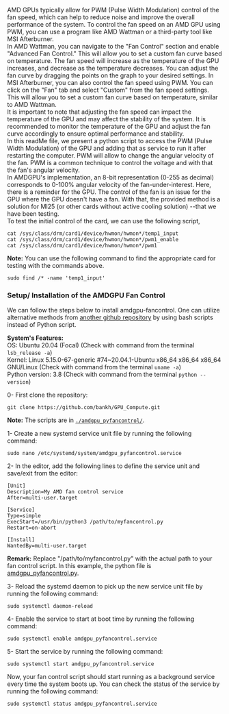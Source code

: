 AMD GPUs typically allow for PWM (Pulse Width Modulation) control of the fan speed, which can help to reduce noise and improve the overall performance of the system. To control the fan speed on an AMD GPU using PWM, you can use a program like AMD Wattman or a third-party tool like MSI Afterburner.  
In AMD Wattman, you can navigate to the "Fan Control" section and enable "Advanced Fan Control." This will allow you to set a custom fan curve based on temperature. The fan speed will increase as the temperature of the GPU increases, and decrease as the temperature decreases. You can adjust the fan curve by dragging the points on the graph to your desired settings. In MSI Afterburner, you can also control the fan speed using PWM. You can click on the "Fan" tab and select "Custom" from the fan speed settings. This will allow you to set a custom fan curve based on temperature, similar to AMD Wattman.  
It is important to note that adjusting the fan speed can impact the temperature of the GPU and may affect the stability of the system. It is recommended to monitor the temperature of the GPU and adjust the fan curve accordingly to ensure optimal performance and stability.  
In this readMe file, we present a python script to access the PWM (Pulse Width Modulation) of the GPU and adding that as service to run it after restarting the computer. PWM will allow to change the angular velocity of the fan. PWM is a common technique to control the voltage and with that the fan's angular velocity.   
In AMDGPU's implementation, an 8-bit representation (0-255 as decimal) corresponds to 0-100% angular velocity of the fan-under-interest. Here, there is a reminder for the GPU. The control of the fan is an issue for the GPU where the GPU doesn't have a fan. With that, the provided method is a solution for MI25 (or other cards without active cooling solution) --that we have been testing.  
To test the initial control of the card, we can use the following script,   
```
cat /sys/class/drm/card1/device/hwmon/hwmon*/temp1_input
cat /sys/class/drm/card1/device/hwmon/hwmon*/pwm1_enable
cat /sys/class/drm/card1/device/hwmon/hwmon*/pwm1
```
__Note:__ You can use the following command to find the appropriate card for testing with the commands above.
```
sudo find /* -name 'temp1_input'
```
### Setup/ Installation of the AMDGPU Fan Control
We can follow the steps below to install amdgpu-fancontrol. One can utilize alternative methods
from [another github repository](https://github.com/grmat/amdgpu-fancontrol) by using bash scripts instead of Python script. 

**System's Features:**  
OS: Ubuntu 20.04 (Focal) (Check with command from the terminal `lsb_release -a`)  
Kernel: Linux 5.15.0-67-generic #74~20.04.1-Ubuntu x86_64 x86_64 x86_64 GNU/Linux (Check with command from the terminal `uname -a`)  
Python version: 3.8 (Check with command from the terminal `python --version`)  

0- First clone the repository:  
```
git clone https://github.com/bankh/GPU_Compute.git
```
__Note:__ The scripts are in [`./amdgpu_pyfancontrol/`](https://github.com/bankh/GPU_Compute/tree/main/amdgpu-pyfancontrol).

1- Create a new systemd service unit file by running the following command:
```
sudo nano /etc/systemd/system/amdgpu_pyfancontrol.service
```
2- In the editor, add the following lines to define the service unit and save/exit from the editor:
```
[Unit]
Description=My AMD fan control service
After=multi-user.target

[Service]
Type=simple
ExecStart=/usr/bin/python3 /path/to/myfancontrol.py
Restart=on-abort

[Install]
WantedBy=multi-user.target

```
__Remark:__ Replace "/path/to/myfancontrol.py" with the actual path to your fan control script. In this example, the python file is [amdgpu_pyfancontrol.py](https://github.com/bankh/GPU_Compute/blob/main/amdgpu-pyfancontrol/amdgpu_fancontrol.py).

3- Reload the systemd daemon to pick up the new service unit file by running the following command:
```
sudo systemctl daemon-reload
```

4- Enable the service to start at boot time by running the following command:
```
sudo systemctl enable amdgpu_pyfancontrol.service
```

5- Start the service by running the following command:
```
sudo systemctl start amdgpu_pyfancontrol.service
```

Now, your fan control script should start running as a background service every time the system boots up. You can check the status of the service by running the following command:
```
sudo systemctl status amdgpu_pyfancontrol.service
```

